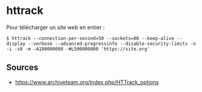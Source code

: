 httrack
=======

Pour télécharger un site web en entier :
```
$ httrack --connection-per-second=50 --sockets=80 --keep-alive --display --verbose --advanced-progressinfo --disable-security-limits -n -i -s0 -m -A100000000 -#L500000000 'https://site.org'
```

## Sources
* https://www.archiveteam.org/index.php/HTTrack_options
